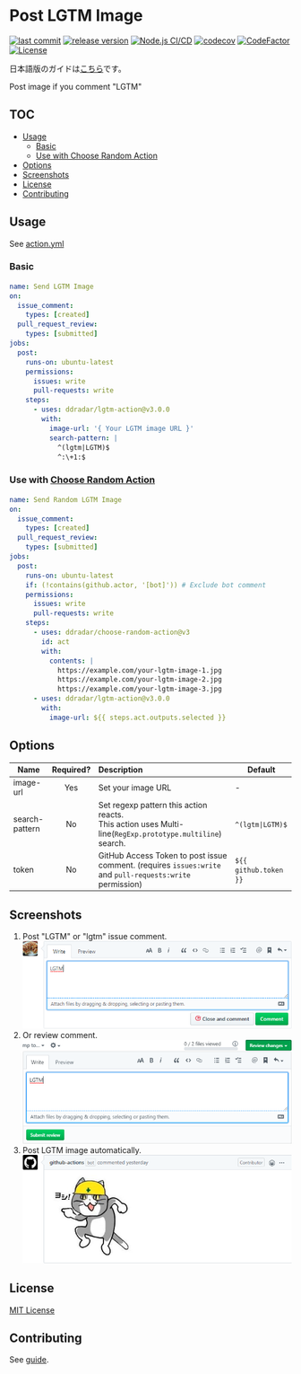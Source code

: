 # Post LGTM Image

[![last commit](https://img.shields.io/github/last-commit/ddradar/lgtm-action 'last commit')](https://github.com/ddradar/lgtm-action/commits)
[![release version](https://img.shields.io/github/v/release/ddradar/lgtm-action?sort=semver 'release version')](https://github.com/ddradar/lgtm-action/releases)
[![Node.js CI/CD](https://github.com/ddradar/lgtm-action/actions/workflows/nodejs.yml/badge.svg)](https://github.com/ddradar/lgtm-action/actions/workflows/nodejs.yml)
[![codecov](https://codecov.io/gh/ddradar/lgtm-action/branch/main/graph/badge.svg?token=9NHUlO6fhV)](https://codecov.io/gh/ddradar/lgtm-action)
[![CodeFactor](https://www.codefactor.io/repository/github/ddradar/lgtm-action/badge)](https://www.codefactor.io/repository/github/ddradar/lgtm-action)
[![License](https://img.shields.io/github/license/ddradar/lgtm-action)](LICENSE)

日本語版のガイドは[こちら](./README-ja.md)です。

Post image if you comment "LGTM"

## TOC

- [Usage](#usage)
  - [Basic](#basic)
  - [Use with Choose Random Action](#use-with-choose-random-action)
- [Options](#options)
- [Screenshots](#screenshots)
- [License](#license)
- [Contributing](#contributing)

## Usage

See [action.yml](./action.yml)

### Basic

```yaml
name: Send LGTM Image
on:
  issue_comment:
    types: [created]
  pull_request_review:
    types: [submitted]
jobs:
  post:
    runs-on: ubuntu-latest
    permissions:
      issues: write
      pull-requests: write
    steps:
      - uses: ddradar/lgtm-action@v3.0.0
        with:
          image-url: '{ Your LGTM image URL }'
          search-pattern: |
            ^(lgtm|LGTM)$
            ^:\+1:$
```

### Use with [Choose Random Action](https://github.com/ddradar/choose-random-action)

```yaml
name: Send Random LGTM Image
on:
  issue_comment:
    types: [created]
  pull_request_review:
    types: [submitted]
jobs:
  post:
    runs-on: ubuntu-latest
    if: (!contains(github.actor, '[bot]')) # Exclude bot comment
    permissions:
      issues: write
      pull-requests: write
    steps:
      - uses: ddradar/choose-random-action@v3
        id: act
        with:
          contents: |
            https://example.com/your-lgtm-image-1.jpg
            https://example.com/your-lgtm-image-2.jpg
            https://example.com/your-lgtm-image-3.jpg
      - uses: ddradar/lgtm-action@v3.0.0
        with:
          image-url: ${{ steps.act.outputs.selected }}
```

## Options

| Name           | Required? | Description                                                                                                   | Default               |
| -------------- | :-------: | :------------------------------------------------------------------------------------------------------------ | --------------------- |
| image-url      |    Yes    | Set your image URL                                                                                            | -                     |
| search-pattern |    No     | Set regexp pattern this action reacts.<br />This action uses Multi-line(`RegExp.prototype.multiline`) search. | `^(lgtm\|LGTM)$`      |
| token          |    No     | GitHub Access Token to post issue comment. (requires `issues:write` and `pull-requests:write` permission)     | `${{ github.token }}` |

## Screenshots

1. Post "LGTM" or "lgtm" issue comment.
   ![Send issue comment](https://raw.githubusercontent.com/ddradar/lgtm-action/main/images/screenshot_comment.png)
1. Or review comment.
   ![Send review comment](https://raw.githubusercontent.com/ddradar/lgtm-action/main/images/screenshot_pull_request_review.png)
1. Post LGTM image automatically.
   ![LGTM image post](https://raw.githubusercontent.com/ddradar/lgtm-action/main/images/screenshot_action_works.png)

## License

[MIT License](LICENSE)

## Contributing

See [guide](CONTRIBUTING.md).
